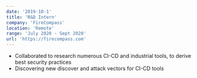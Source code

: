 ```yaml
---
date: '2019-10-1'
title: 'R&D Intern'
company: 'FireCompass'
location: 'Remote'
range: 'July 2020 - Sept 2020'
url: 'https://firecompass.com'
---
```


- Collaborated to research numerous CI-CD and industrial tools, to derive best security practices
- Discovering new discover and attack vectors for CI-CD tools
